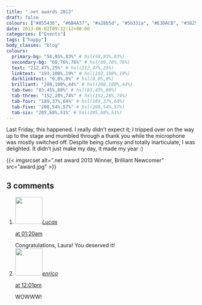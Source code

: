 ```yaml
---
title: ".net awards 2013"
draft: false
colours: ["#855436", "#6B4A37", "#a28b5d", "#5b331a", "#E3DACB", "#382519", "#C4B5AE"]
date: 2013-06-02T09:32:12+00:00
categories: ["Events"]
tags: ["happy"]
body_classes: "blog"
colours:
  primary-bg: "58,95%,83%" # hsl(58,95%,83%)
  secondary-bg: "60,76%,76%" # hsl(60,76%,76%)
  text: "212,47%,25%" # hsl(212,47%,25%)
  linktext: "193,100%,19%" # hsl(193,100%,19%)
  darklinktext: "0,0%,0%" # hsl(0,0%,0%)
  brilliant: "208,100%,44%" # hsl(208,100%,44%)
  tab-two: "83,45%,80%" # hsl(83,45%,80%)
  tab-three: "152,28%,74%" # hsl(152,28%,74%)
  tab-four: "189,37%,64%" # hsl(189,37%,64%)
  tab-five: "200,54%,57%" # hsl(200,54%,57%)
  tab-six: "205,68%,51%" # hsl(205,68%,51%)
---
```


Last Friday, this happened. I really didn’t expect it; I tripped over on the way up to the stage and mumbled through a thank you while the microphone was mostly switched off. Despite being clumsy and totally inarticulate, I was delighted. It didn’t just make my day, it made my year :)

{{< imgsrcset alt=".net award 2013 Winner, Brilliant Newcomer" src="award.jpg" >}}

## 3 comments

<ol class="commentlist">
	<li class="comment even thread-even depth-1" id="li-comment-544">
			<div class="comment-author vcard">
			<img alt='' src='https://secure.gravatar.com/avatar/08463364af4d99fd7058b970783e355d?s=72&amp;d=mm&amp;r=g' srcset='https://secure.gravatar.com/avatar/08463364af4d99fd7058b970783e355d?s=144&amp;d=mm&amp;r=g 2x' class='avatar avatar-72 photo' height='72' width='72' /><cite class="fn"><a href='http://agtlucas.com' rel='external nofollow' class='url'>Lucas</a></cite>
				<aside class="comment-meta commentmetadata"><p><a href="#comment-544"><time datetime="2013-06-09T01:20:24+00:00" pubdate class="published">
		 at <span class="hours">01:20am</span></time></a></p>
	</aside>
	</div>
	<div class="comment-entry">
		Congratulations, Laura! You deserved it!
	</div>
</li>
	<li class="comment odd alt thread-odd thread-alt depth-1" id="li-comment-546">
			<div class="comment-author vcard">
			<img alt='' src='https://secure.gravatar.com/avatar/f276912415419c5bbf6eaa7ee6ecec53?s=72&amp;d=mm&amp;r=g' srcset='https://secure.gravatar.com/avatar/f276912415419c5bbf6eaa7ee6ecec53?s=144&amp;d=mm&amp;r=g 2x' class='avatar avatar-72 photo' height='72' width='72' /><cite class="fn"><a href='http://www.stradaioli.com' rel='external nofollow' class='url'>enrico</a></cite>
				<aside class="comment-meta commentmetadata"><p><a href="#comment-546"><time datetime="2013-07-02T12:01:02+00:00" pubdate class="published">
		 at <span class="hours">12:01pm</span></time></a></p>
	</aside>
	</div>
	<div class="comment-entry">
		WOWWW!
	</div>
</li>
</ol>

